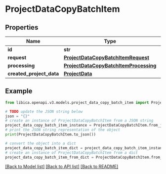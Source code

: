 # ProjectDataCopyBatchItem


## Properties

Name | Type | Description | Notes
------------ | ------------- | ------------- | -------------
**id** | **str** |  | 
**request** | [**ProjectDataCopyBatchItemRequest**](ProjectDataCopyBatchItemRequest.md) |  | 
**processing** | [**ProjectDataCopyBatchItemProcessing**](ProjectDataCopyBatchItemProcessing.md) |  | 
**created_project_data** | [**ProjectData**](ProjectData.md) |  | [optional] 

## Example

```python
from libica.openapi.v3.models.project_data_copy_batch_item import ProjectDataCopyBatchItem

# TODO update the JSON string below
json = "{}"
# create an instance of ProjectDataCopyBatchItem from a JSON string
project_data_copy_batch_item_instance = ProjectDataCopyBatchItem.from_json(json)
# print the JSON string representation of the object
print(ProjectDataCopyBatchItem.to_json())

# convert the object into a dict
project_data_copy_batch_item_dict = project_data_copy_batch_item_instance.to_dict()
# create an instance of ProjectDataCopyBatchItem from a dict
project_data_copy_batch_item_from_dict = ProjectDataCopyBatchItem.from_dict(project_data_copy_batch_item_dict)
```
[[Back to Model list]](../README.md#documentation-for-models) [[Back to API list]](../README.md#documentation-for-api-endpoints) [[Back to README]](../README.md)


